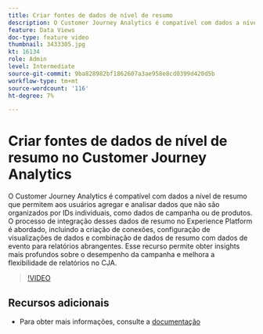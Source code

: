 ```yaml
---
title: Criar fontes de dados de nível de resumo
description: O Customer Journey Analytics é compatível com dados a nível de resumo que permitem aos usuários agregar e analisar dados que não são organizados por IDs individuais, como dados de campanha ou de produtos.
feature: Data Views
doc-type: feature video
thumbnail: 3433305.jpg
kt: 16134
role: Admin
level: Intermediate
source-git-commit: 9ba828982bf1862607a3ae958e8cd0399d420d5b
workflow-type: tm+mt
source-wordcount: '116'
ht-degree: 7%

---
```


# Criar fontes de dados de nível de resumo no Customer Journey Analytics

O Customer Journey Analytics é compatível com dados a nível de resumo que permitem aos usuários agregar e analisar dados que não são organizados por IDs individuais, como dados de campanha ou de produtos. O processo de integração desses dados de resumo no Experience Platform é abordado, incluindo a criação de conexões, configuração de visualizações de dados e combinação de dados de resumo com dados de evento para relatórios abrangentes. Esse recurso permite obter insights mais profundos sobre o desempenho da campanha e melhora a flexibilidade de relatórios no CJA.

>[!VIDEO](https://video.tv.adobe.com/v/3433305/?quality=12&learn=on)

## Recursos adicionais

* Para obter mais informações, consulte a [documentação](https://experienceleague.adobe.com/en/docs/analytics-platform/using/cja-dataviews/summary-data)
